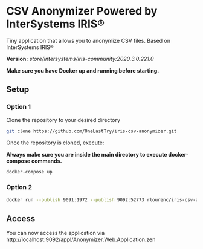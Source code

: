 # CSV Anonymizer Powered by InterSystems IRIS®

Tiny application that allows you to anonymize CSV files. Based on InterSystems IRIS®

**Version:** _store/intersystems/iris-community:2020.3.0.221.0_

**Make sure you have Docker up and running before starting.**

## Setup

### Option 1

Clone the repository to your desired directory

```bash
git clone https://github.com/OneLastTry/iris-csv-anonymizer.git
```

Once the repository is cloned, execute:

**Always make sure you are inside the main directory to execute docker-compose commands.**

```bash
docker-compose up
```

### Option 2

```bash
docker run --publish 9091:1972 --publish 9092:52773 rlourenc/iris-csv-anonymizer:1.0
```

## Access

You can now access the application via http://localhost:9092/appl/Anonymizer.Web.Application.zen